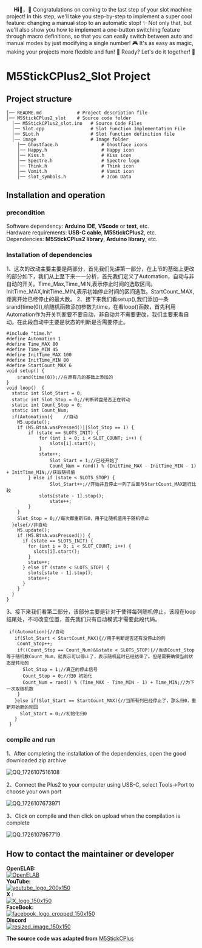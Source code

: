 &nbsp;&nbsp;&nbsp;&nbsp;&nbsp;__Hi👋__，🎉 Congratulations on coming to the last step of your slot machine project! In this step, we'll take you step-by-step to implement a super cool feature: changing a manual stop to an automatic stop! ✨ Not only that, but we'll also show you how to implement a one-button switching feature through macro definitions, so that you can easily switch between auto and manual modes by just modifying a single number! 🎮 It's as easy as magic, making your projects more flexible and fun! 🔄
Ready? Let's do it together! 👾  

# M5StickCPlus2_Slot Project
## Project structure
``` 
│── README.md             # Project description file
│── M5StickCPlus2_slot    # Source code folder
  │── M5StickCPlus2_slot.ino   # Source Code Files
  │── Slot.cpp                 # Slot Function Implementation File
  │── SLot.h                   # Slot function definition file
  │── image                    # Image folder
    │── Ghostface.h                # Ghostface icons
    │── Happy.h                    # Happy icon
    │── Kiss.h                     # Kiss icon
    │── Spectre.h                  # Spectre logo
    │── Think.h                    # Think icon
    │── Vomit.h                    # Vomit icon
    │── slot_symbols.h             # Icon Data
```
## Installation and operation

### precondition
Software dependency: __Arduino IDE__, __VScode__ or __text__, etc.  
Hardware requirements: __USB-C cable__, __M5StickCPlus2__, etc.  
Dependencies: __M5StickCPlus2 library__, __Arduino library__, etc.  

### Installation of dependencies
1、这次的改动主要主要是两部分，首先我们先讲第一部分，在上节的基础上更改的部分如下，我们从上至下来一一分析，首先我们定义了Automation，自动与非自动的开关。Time_Max,Time_MIN,表示停止时间的选取区间。InitTime_MAX,InitTime_MIN,表示初始停止时间的区间选取。StartCount_MAX,距离开始已经停止的最大数。
2、接下来我们看setup(),我们添加一条srand(time(0)),给随机函数添加参数为time，在看loop()函数，首先利用Automation作为开关判断要不要自动，非自动并不需要更改，我们主要来看自动。在此段自动中主要是状态的判断是否需要停止。
```
#include "time.h"
#define Automation 1
#define Time_MAX 80
#define Time_MIN 45
#define InitTime_MAX 100
#define InitTime_MIN 80
#define StartCount_MAX 6
void setup() {
	srand(time(0));//在原有几的基础上添加的
}
void loop()  {
  static int Slot_Start = 0;
  static int Slot_Stop = 0;//判断转盘是否正在转动
  static int Count_Stop = 0;
  static int Count_Num;
  if(Automation){    //自动
  	M5.update();
  	if (M5.BtnA.wasPressed()||Slot_Stop == 1) {
  		if (state == SLOTS_INIT) {
  			for (int i = 0; i < SLOT_COUNT; i++) {
  				slots[i].start();
  			}
  			state++;
        		Slot_Start = 1;//已经开始了
        		Count_Num = rand() % (InitTime_MAX - InitTime_MIN - 1) + InitTime_MIN;//获取随机值
  		} else if (state < SLOTS_STOP) {          
        		Slot_Start++;//开始并且停止一列了后面与StartCount_MAX进行比较
  			slots[state - 1].stop();    
        		state++;
  		}
  	}
    Slot_Stop = 0;//每次都重新归0，用于让随机值用于随机停止
  }else{//非自动
    M5.update();
    if (M5.BtnA.wasPressed()) {
      if (state == SLOTS_INIT) {
        for (int i = 0; i < SLOT_COUNT; i++) {
          slots[i].start();
        }
        state++;
      } else if (state < SLOTS_STOP) {
        slots[state - 1].stop();
        state++;
      }
    }  
  }
}
```
3、接下来我们看第二部分，该部分主要是针对于使得每列随机停止，该段在loop结尾处，不可改变位置，首先我们只有自动模式才需要此段代码。
```
 if(Automation){//自动
   if(Slot_Start < StartCount_MAX){//用于判断是否还有没停止的列
    Count_Stop++;
    if((Count_Stop == Count_Num)&&state < SLOTS_STOP){//当该Count_Stop等于随机数Count_Num，就表示可以停止了，表示随机延时已经结束了。但是需要确保当前状态是转动的
      Slot_Stop = 1;//真正的停止信号
      Count_Stop = 0;//归0 初始化
      Count_Num = rand() % (Time_MAX - Time_MIN - 1) + Time_MIN;//为下一次取随机数
    }
   }else if(Slot_Start == StartCount_MAX){//当所有列已经停止了，那么归0，重新开始新的轮回
     Slot_Start = 0;//初始化归0
   }
 }
```
### compile and run
1、After completing the installation of the dependencies, open the good downloaded zip archive

![QQ_1726107516108](https://github.com/user-attachments/assets/cb2362f7-1871-418e-94dd-92ddfe7284b7)  

2、Connect the Plus2 to your computer using USB-C, select Tools->Port to choose your own port

![QQ_1726107673971](https://github.com/user-attachments/assets/17f0392a-b753-4aba-946c-ede75ba9092f)  

3、Click on compile and then click on upload when the compilation is complete

![QQ_1726107957719](https://github.com/user-attachments/assets/c1f953ad-5355-44e8-af0c-ac5da7542aa6)  


## How to contact the maintainer or developer
__OpenELAB:__   
[![OpenELAB](https://private-user-images.githubusercontent.com/180402004/366379735-e03723c2-c213-421f-a517-e482f67f3660.png?jwt=eyJhbGciOiJIUzI1NiIsInR5cCI6IkpXVCJ9.eyJpc3MiOiJnaXRodWIuY29tIiwiYXVkIjoicmF3LmdpdGh1YnVzZXJjb250ZW50LmNvbSIsImtleSI6ImtleTUiLCJleHAiOjE3MjYwNDU2NTIsIm5iZiI6MTcyNjA0NTM1MiwicGF0aCI6Ii8xODA0MDIwMDQvMzY2Mzc5NzM1LWUwMzcyM2MyLWMyMTMtNDIxZi1hNTE3LWU0ODJmNjdmMzY2MC5wbmc_WC1BbXotQWxnb3JpdGhtPUFXUzQtSE1BQy1TSEEyNTYmWC1BbXotQ3JlZGVudGlhbD1BS0lBVkNPRFlMU0E1M1BRSzRaQSUyRjIwMjQwOTExJTJGdXMtZWFzdC0xJTJGczMlMkZhd3M0X3JlcXVlc3QmWC1BbXotRGF0ZT0yMDI0MDkxMVQwOTAyMzJaJlgtQW16LUV4cGlyZXM9MzAwJlgtQW16LVNpZ25hdHVyZT1mOWE1NGE1ZDhhOTNhMjJmNTRmZmMxYTk1YzA3MDNmNTY5MzQ1NGZkNDEzMDk4OTM4MTdjM2I1ZGNmMDYzODY2JlgtQW16LVNpZ25lZEhlYWRlcnM9aG9zdCZhY3Rvcl9pZD0wJmtleV9pZD0wJnJlcG9faWQ9MCJ9.qnnW0ggDBwf9vP7yfAQU-oMGHnGr0-FJKsb38NDInco)](https://openelab.io)  
__YouTube:__  
[![youtube_logo_200x150](https://private-user-images.githubusercontent.com/180402004/366385591-b212d544-4584-49ac-970d-811a87f367bc.png?jwt=eyJhbGciOiJIUzI1NiIsInR5cCI6IkpXVCJ9.eyJpc3MiOiJnaXRodWIuY29tIiwiYXVkIjoicmF3LmdpdGh1YnVzZXJjb250ZW50LmNvbSIsImtleSI6ImtleTUiLCJleHAiOjE3MjYwNDY1MzAsIm5iZiI6MTcyNjA0NjIzMCwicGF0aCI6Ii8xODA0MDIwMDQvMzY2Mzg1NTkxLWIyMTJkNTQ0LTQ1ODQtNDlhYy05NzBkLTgxMWE4N2YzNjdiYy5wbmc_WC1BbXotQWxnb3JpdGhtPUFXUzQtSE1BQy1TSEEyNTYmWC1BbXotQ3JlZGVudGlhbD1BS0lBVkNPRFlMU0E1M1BRSzRaQSUyRjIwMjQwOTExJTJGdXMtZWFzdC0xJTJGczMlMkZhd3M0X3JlcXVlc3QmWC1BbXotRGF0ZT0yMDI0MDkxMVQwOTE3MTBaJlgtQW16LUV4cGlyZXM9MzAwJlgtQW16LVNpZ25hdHVyZT0yNDA0OTllOWFiZTk3ZGM4YjUxMGYxOGFkNmViODYxMTk1YWQ1Nzc0MTdlZDRiNWZjZmI0NjU5ZDg1NmIwMzcxJlgtQW16LVNpZ25lZEhlYWRlcnM9aG9zdCZhY3Rvcl9pZD0wJmtleV9pZD0wJnJlcG9faWQ9MCJ9.A9yqUAA24OPl3lSMY1O71Oa8Jn33ICzTJqlOhf4altc)](https://www.youtube.com/@OpenELAB)  
__X :__  
[ ![X_logo_150x150](https://private-user-images.githubusercontent.com/180402004/366386947-f22637e9-361e-4889-99c5-a940dae19ca8.png?jwt=eyJhbGciOiJIUzI1NiIsInR5cCI6IkpXVCJ9.eyJpc3MiOiJnaXRodWIuY29tIiwiYXVkIjoicmF3LmdpdGh1YnVzZXJjb250ZW50LmNvbSIsImtleSI6ImtleTUiLCJleHAiOjE3MjYwNDY3MDcsIm5iZiI6MTcyNjA0NjQwNywicGF0aCI6Ii8xODA0MDIwMDQvMzY2Mzg2OTQ3LWYyMjYzN2U5LTM2MWUtNDg4OS05OWM1LWE5NDBkYWUxOWNhOC5wbmc_WC1BbXotQWxnb3JpdGhtPUFXUzQtSE1BQy1TSEEyNTYmWC1BbXotQ3JlZGVudGlhbD1BS0lBVkNPRFlMU0E1M1BRSzRaQSUyRjIwMjQwOTExJTJGdXMtZWFzdC0xJTJGczMlMkZhd3M0X3JlcXVlc3QmWC1BbXotRGF0ZT0yMDI0MDkxMVQwOTIwMDdaJlgtQW16LUV4cGlyZXM9MzAwJlgtQW16LVNpZ25hdHVyZT1hNjgzMjVjZmQwOTk2ZTA5ZWJmYmUzOWNjZjQwODUzYmI2YzUzMDk0ZDljMjlmOWE2ZmUyYTczMmM5MWNiMjNlJlgtQW16LVNpZ25lZEhlYWRlcnM9aG9zdCZhY3Rvcl9pZD0wJmtleV9pZD0wJnJlcG9faWQ9MCJ9.Xl_OOo_alC9lAL1wOYwLariKbjmPQba5MO6agG-ECmQ)
](https://twitter.com/openelabio)  
__FaceBook:__  
[![facebook_logo_cropped_150x150](https://private-user-images.githubusercontent.com/180402004/366389274-b03aa857-c5d9-4bed-b65c-ddbd0e674111.png?jwt=eyJhbGciOiJIUzI1NiIsInR5cCI6IkpXVCJ9.eyJpc3MiOiJnaXRodWIuY29tIiwiYXVkIjoicmF3LmdpdGh1YnVzZXJjb250ZW50LmNvbSIsImtleSI6ImtleTUiLCJleHAiOjE3MjYwNDcwMjgsIm5iZiI6MTcyNjA0NjcyOCwicGF0aCI6Ii8xODA0MDIwMDQvMzY2Mzg5Mjc0LWIwM2FhODU3LWM1ZDktNGJlZC1iNjVjLWRkYmQwZTY3NDExMS5wbmc_WC1BbXotQWxnb3JpdGhtPUFXUzQtSE1BQy1TSEEyNTYmWC1BbXotQ3JlZGVudGlhbD1BS0lBVkNPRFlMU0E1M1BRSzRaQSUyRjIwMjQwOTExJTJGdXMtZWFzdC0xJTJGczMlMkZhd3M0X3JlcXVlc3QmWC1BbXotRGF0ZT0yMDI0MDkxMVQwOTI1MjhaJlgtQW16LUV4cGlyZXM9MzAwJlgtQW16LVNpZ25hdHVyZT1lOWUyMDA4ZThlMmU3N2Y5NzE5NDVlOGMwNTRlNTcwODA0NmZjZGU4M2ZhYmNhYWQ0ZTA1NTVkNTE4Yjk0YzQwJlgtQW16LVNpZ25lZEhlYWRlcnM9aG9zdCZhY3Rvcl9pZD0wJmtleV9pZD0wJnJlcG9faWQ9MCJ9.magjk7X-wGsifZ7FlRZfq5J4-EoMdjJZsNK5e0g4CXQ)](https://www.facebook.com/profile.php?id=61559154729457)  
__Discord__  
[ ![resized_image_150x150](https://private-user-images.githubusercontent.com/180402004/367483377-2d6baa26-ae89-46f9-a91d-a59316fbc007.png?jwt=eyJhbGciOiJIUzI1NiIsInR5cCI6IkpXVCJ9.eyJpc3MiOiJnaXRodWIuY29tIiwiYXVkIjoicmF3LmdpdGh1YnVzZXJjb250ZW50LmNvbSIsImtleSI6ImtleTUiLCJleHAiOjE3MjYyODMxOTUsIm5iZiI6MTcyNjI4Mjg5NSwicGF0aCI6Ii8xODA0MDIwMDQvMzY3NDgzMzc3LTJkNmJhYTI2LWFlODktNDZmOS1hOTFkLWE1OTMxNmZiYzAwNy5wbmc_WC1BbXotQWxnb3JpdGhtPUFXUzQtSE1BQy1TSEEyNTYmWC1BbXotQ3JlZGVudGlhbD1BS0lBVkNPRFlMU0E1M1BRSzRaQSUyRjIwMjQwOTE0JTJGdXMtZWFzdC0xJTJGczMlMkZhd3M0X3JlcXVlc3QmWC1BbXotRGF0ZT0yMDI0MDkxNFQwMzAxMzVaJlgtQW16LUV4cGlyZXM9MzAwJlgtQW16LVNpZ25hdHVyZT0zYTU2OGM4N2RlNDk0NzRjNzgzMWFhOWViZDllMzcxM2U4NzU2YTliYjRhMDhhYzY5OTJmN2UzZTJhOWM4MTA2JlgtQW16LVNpZ25lZEhlYWRlcnM9aG9zdCZhY3Rvcl9pZD0wJmtleV9pZD0wJnJlcG9faWQ9MCJ9.Lst8WNRwCLuw2jWENd6e4jONWVMDrBicGpBKFo7C3wk)](https://discord.gg/VQspWyck)

__The source code was adapted from__
[M5StickCPlus](https://github.com/Sarah-C/M5StickC_Plus_Slot_Machine)

